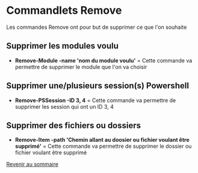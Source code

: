 # Commandlets Remove

Les commandes Remove ont pour but de supprimer ce que l'on souhaite

## Supprimer les modules voulu

- __Remove-Module -name 'nom du module voulu'__ = Cette commande va permettre de supprimer le module que l'on va choisir

## Supprimer une/plusieurs session(s) Powershell

- __Remove-PSSession -ID 3, 4__ = Cette commande va permettre de supprimer les session qui ont un ID 3, 4

## Supprimer des fichiers ou dossiers

- __Remove-Item -path 'Chemin allant au doosier ou fichier voulant être supprimé'__ = Cette commande va permettre de supprimer le dossier ou fichier voulant être supprimé

[Revenir au sommaire](https://github.com/kevinguyodo/Powershell/blob/main/README.md)
